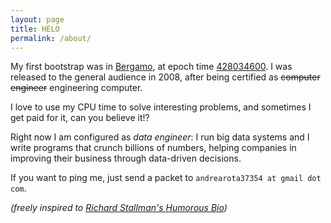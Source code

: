 ```yaml
---
layout: page
title: HELO
permalink: /about/
---
```


My first bootstrap was in [Bergamo](https://en.wikipedia.org/wiki/Bergamo), at epoch time [428034600](http://www.epochconverter.com/). I was released to the general audience in 2008, after being certified as ~~computer engineer~~ engineering computer.

I love to use my CPU time to solve interesting problems, and sometimes I get paid for it, can you believe it!?

Right now I am configured as _data engineer_: I run big data systems and I write programs that crunch billions of numbers, helping companies in improving their business through data-driven decisions.

If you want to ping me, just send a packet to `andrearota37354 at gmail dot com`.

_(freely inspired to [Richard Stallman's Humorous Bio](https://stallman.org/biographies.html))_
